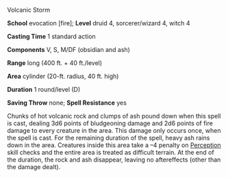 Volcanic Storm

**School** evocation [fire]; **Level** druid 4, sorcerer/wizard 4, witch 4

**Casting Time** 1 standard action

**Components** V, S, M/DF (obsidian and ash)

**Range** long (400 ft. + 40 ft./level)

**Area** cylinder (20-ft. radius, 40 ft. high)

**Duration** 1 round/level (D)

**Saving Throw** none; **Spell Resistance** yes

Chunks of hot volcanic rock and clumps of ash pound down when this spell is cast, dealing 3d6 points of bludgeoning damage and 2d6 points of fire damage to every creature in the area. This damage only occurs once, when the spell is cast. For the remaining duration of the spell, heavy ash rains down in the area. Creatures inside this area take a –4 penalty on [Perception](skills/perception#_perception) skill checks and the entire area is treated as difficult terrain. At the end of the duration, the rock and ash disappear, leaving no aftereffects (other than the damage dealt).

